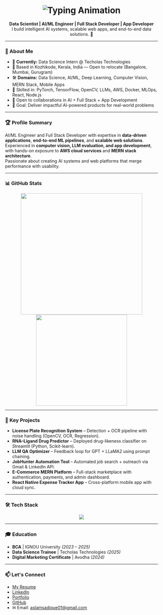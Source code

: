 <h1 align="center">
  <img src="https://readme-typing-svg.demolab.com?font=Fira+Code&size=30&duration=3000&pause=1000&color=00F7FF&center=true&vCenter=true&width=700&lines=Hey+there%2C+I'm+Muhammed+Aslam+%F0%9F%91%8B;Data+Scientist+%7C+AI%2FML+Engineer;Full+Stack+MERN+%26+App+Developer;Computer+Vision+%26+LLM+Enthusiast" alt="Typing Animation" />
</h1>

<p align="center">
  <b>Data Scientist | AI/ML Engineer | Full Stack Developer | App Developer</b> <br>
  I build intelligent AI systems, scalable web apps, and end-to-end data solutions. 🚀
</p>

---

### 🧠 About Me
- 🔭 **Currently:** Data Science Intern @ Techolas Technologies  
- 📍 Based in Kozhikode, Kerala, India — Open to relocate (Bangalore, Mumbai, Gurugram)  
- 🛠️ **Domains:** Data Science, AI/ML, Deep Learning, Computer Vision, MERN Stack, Mobile Apps  
- 🧪 Skilled in: PyTorch, TensorFlow, OpenCV, LLMs, AWS, Docker, MLOps, React, Node.js  
- 🤝 Open to collaborations in AI + Full Stack + App Development  
- 🎯 Goal: Deliver impactful AI-powered products for real-world problems  

---

### 🏆 Profile Summary
AI/ML Engineer and Full Stack Developer with expertise in **data-driven applications**, **end-to-end ML pipelines**, and **scalable web solutions**.  
Experienced in **computer vision, LLM evaluation, and app development**, with hands-on exposure to **AWS cloud services** and **MERN stack architecture**.  
Passionate about creating AI systems and web platforms that merge performance with usability.

---

### 📊 GitHub Stats
<p align="center">
  <img src="https://github-readme-stats.vercel.app/api?username=am-aslam&show_icons=true&theme=github_dark" width="400"/>
  <img src="https://github-readme-stats.vercel.app/api/top-langs/?username=am-aslam&layout=compact&theme=github_dark" width="300"/>
</p>

---

### 🚀 Key Projects
- **License Plate Recognition System** – Detection + OCR pipeline with noise handling (OpenCV, OCR, Regression).  
- **RNA–Ligand Drug Predictor** – Deployed drug-likeness classifier on Streamlit (Python, Scikit-learn).  
- **LLM QA Optimizer** – Feedback loop for GPT + LLaMA2 using prompt chaining.  
- **JobHunter Automation Tool** – Automated job search + outreach via Gmail & LinkedIn API.  
- **E-Commerce MERN Platform** – Full-stack marketplace with authentication, payments, and admin dashboard.  
- **React Native Expense Tracker App** – Cross-platform mobile app with cloud sync.  

---

### 🛠️ Tech Stack
<p align="center">
  <img src="https://skillicons.dev/icons?i=python,sql,js,react,nodejs,express,mongodb,postgresql,html,css,ts,nextjs,tailwind,redux,pytorch,tensorflow,opencv,git,github,aws,docker,figma,firebase" />
</p>

---

### 🎓 Education
- **BCA** | IGNOU University *(2023 – 2025)*  
- **Data Science Trainee** | Techolas Technologies *(2025)*  
- **Digital Marketing Certificate** | Avodha *(2024)*  

---

### 📫 Let's Connect
- [My Resume](./Aslam_AIML_engineer.pdf)  
- [LinkedIn](https://www.linkedin.com/in/aslam-sadique)  
- [Portfolio](https://my-web-tau-silk.vercel.app/)  
- [GitHub](https://github.com/am-aslam)  
- ✉ Email: aslamsadique01@gmail.com
